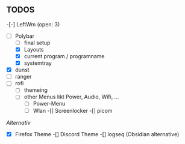## TODOS
-[-] LeftWm (open: 3)
-[ ] Polybar
    -[ ] final setup
    -[x] Layouts
    -[x] current program / programname
    -[x] systemtray
-[x] dunst
-[ ] ranger
-[ ] rofi
    -[ ] themeing
    -[ ] other Menus likt Power, Audio, Wifi, ...
        -[ ] Power-Menu
        -[ ] Wlan
-[] Screenlocker
-[] picom

_Alternativ_
-[x] Firefox Theme
-[] Discord Theme
-[] logseq (Obsidian alternative)

